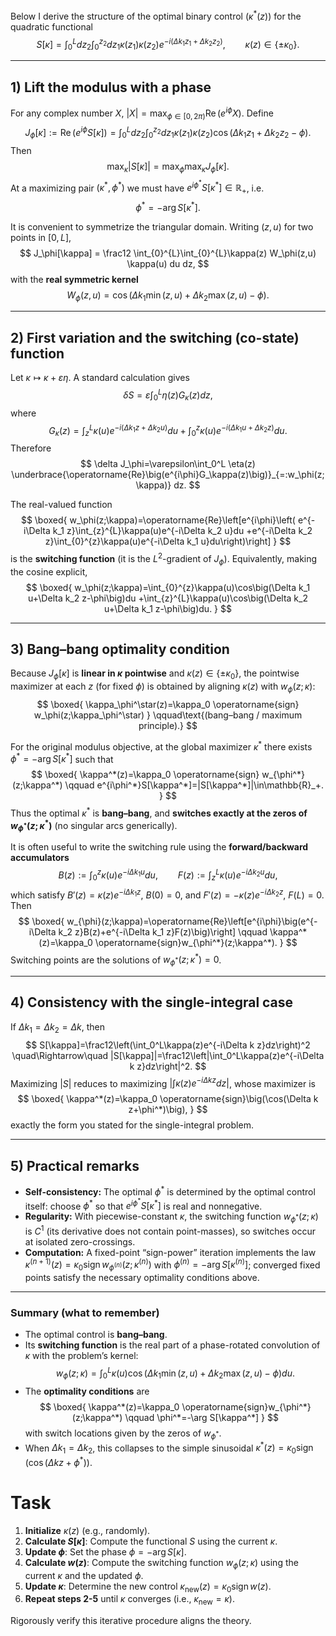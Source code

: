 Below I derive the structure of the optimal binary control ($\kappa^*(z)$) for the quadratic functional
$$
S[\kappa]=\int_{0}^{L}dz_2\int_{0}^{z_2}dz_1 \kappa(z_1)\kappa(z_2) e^{-i(\Delta k_1 z_1+\Delta k_2 z_2)},\qquad \kappa(z)\in\{\pm \kappa_0\}.
$$

---

## 1) Lift the modulus with a phase

For any complex number $X$, $|X|=\max_{\phi\in[0,2\pi)} \operatorname{Re}(e^{i\phi}X)$.
Define
$$
J_\phi[\kappa] := \operatorname{Re}\left(e^{i\phi} S[\kappa]\right) = \int_{0}^{L}dz_2\int_{0}^{z_2}dz_1 \kappa(z_1)\kappa(z_2) \cos\big(\Delta k_1 z_1+\Delta k_2 z_2-\phi\big).
$$
Then
$$
\max_{\kappa} |S[\kappa]| = \max_{\phi} \max_{\kappa} J_\phi[\kappa].
$$
At a maximizing pair $(\kappa^*,\phi^*)$ we must have $e^{i\phi^*}S[\kappa^*]\in\mathbb{R}_+$, i.e.
$$
\phi^*= -\arg S[\kappa^*].
$$

It is convenient to symmetrize the triangular domain. Writing $(z,u)$ for two points in $[0,L]$,
$$
J_\phi[\kappa] = \frac12 \int_{0}^{L}\int_{0}^{L}\kappa(z) W_\phi(z,u) \kappa(u) du dz,
$$
with the **real symmetric kernel**
$$
W_\phi(z,u)=\cos\Big(\Delta k_1\min(z,u)+\Delta k_2\max(z,u)-\phi\Big).
$$

---

## 2) First variation and the switching (co-state) function

Let $\kappa\mapsto\kappa+\varepsilon\eta$. A standard calculation gives
$$
\delta S=\varepsilon\int_0^L \eta(z) G_\kappa(z) dz,
$$
where
$$
G_\kappa(z) = \int_{z}^{L}\kappa(u)e^{-i(\Delta k_1 z+\Delta k_2 u)}du + \int_{0}^{z}\kappa(u)e^{-i(\Delta k_1 u+\Delta k_2 z)}du.
$$
Therefore
$$
\delta J_\phi=\varepsilon\int_0^L \eta(z) \underbrace{\operatorname{Re}\big(e^{i\phi}G_\kappa(z)\big)}_{=:w_\phi(z;\kappa)} dz.
$$

The real-valued function
$$
\boxed{ w_\phi(z;\kappa)=\operatorname{Re}\left[e^{i\phi}\left( e^{-i\Delta k_1 z}\int_{z}^{L}\kappa(u)e^{-i\Delta k_2 u}du +e^{-i\Delta k_2 z}\int_{0}^{z}\kappa(u)e^{-i\Delta k_1 u}du\right)\right] }
$$
is the **switching function** (it is the $L^2$-gradient of $J_\phi$).
Equivalently, making the cosine explicit,
$$
\boxed{ w_\phi(z;\kappa)=\int_{0}^{z}\kappa(u)\cos\big(\Delta k_1 u+\Delta k_2 z-\phi\big)du +\int_{z}^{L}\kappa(u)\cos\big(\Delta k_2 u+\Delta k_1 z-\phi\big)du. }
$$

---

## 3) Bang–bang optimality condition

Because $J_\phi[\kappa]$ is **linear in $\kappa$ pointwise** and $\kappa(z)\in\{\pm\kappa_0\}$, the pointwise maximizer at each $z$ (for fixed $\phi$) is obtained by aligning $\kappa(z)$ with $w_\phi(z;\kappa)$:
$$
\boxed{ \kappa_\phi^\star(z)=\kappa_0 \operatorname{sign} w_\phi(z;\kappa_\phi^\star) }
\qquad\text{(bang–bang / maximum principle).}
$$

For the original modulus objective, at the global maximizer $\kappa^*$ there exists $\phi^*=-\arg S[\kappa^*]$ such that
$$
\boxed{ \kappa^*(z)=\kappa_0 \operatorname{sign} w_{\phi^*}(z;\kappa^*) \qquad e^{i\phi^*}S[\kappa^*]=|S[\kappa^*]|\in\mathbb{R}_+. }
$$
Thus the optimal $\kappa^*$ is **bang–bang**, and **switches exactly at the zeros of $w_{\phi^*}(z;\kappa^*)$** (no singular arcs generically).

It is often useful to write the switching rule using the **forward/backward accumulators**
$$
B(z):=\int_{0}^{z}\kappa(u)e^{-i\Delta k_1 u}du,\qquad
F(z):=\int_{z}^{L}\kappa(u)e^{-i\Delta k_2 u}du,
$$
which satisfy $B'(z)=\kappa(z)e^{-i\Delta k_1 z}$, $B(0)=0$, and $F'(z)=-\kappa(z)e^{-i\Delta k_2 z}$, $F(L)=0$. Then
$$
\boxed{ w_{\phi}(z;\kappa)=\operatorname{Re}\left[e^{i\phi}\big(e^{-i\Delta k_2 z}B(z)+e^{-i\Delta k_1 z}F(z)\big)\right] \qquad \kappa^*(z)=\kappa_0 \operatorname{sign}w_{\phi^*}(z;\kappa^*). }
$$
Switching points are the solutions of $w_{\phi^*}(z;\kappa^*)=0$.

---

## 4) Consistency with the single-integral case

If $\Delta k_1=\Delta k_2=\Delta k$, then
$$
S[\kappa]=\frac12\left(\int_0^L\kappa(z)e^{-i\Delta k z}dz\right)^2 \quad\Rightarrow\quad |S[\kappa]|=\frac12\left|\int_0^L\kappa(z)e^{-i\Delta k z}dz\right|^2.
$$
Maximizing $|S|$ reduces to maximizing $\left|\int \kappa(z)e^{-i\Delta k z}dz\right|$, whose maximizer is
$$
\boxed{ \kappa^*(z)=\kappa_0 \operatorname{sign}\big(\cos(\Delta k z+\phi^*)\big), }
$$
exactly the form you stated for the single-integral problem.

---

## 5) Practical remarks

*   **Self-consistency:** The optimal $\phi^*$ is determined by the optimal control itself: choose $\phi^*$ so that $e^{i\phi^*}S[\kappa^*]$ is real and nonnegative.
*   **Regularity:** With piecewise-constant $\kappa$, the switching function $w_{\phi^*}(z;\kappa)$ is $C^1$ (its derivative does not contain point-masses), so switches occur at isolated zero-crossings.
*   **Computation:** A fixed-point “sign-power” iteration implements the law $\kappa^{(n+1)}(z)=\kappa_0 \operatorname{sign}w_{\phi^{(n)}}(z;\kappa^{(n)})$ with $\phi^{(n)}=-\arg S[\kappa^{(n)}]$; converged fixed points satisfy the necessary optimality conditions above.

---

### Summary (what to remember)

*   The optimal control is **bang–bang**.
*   Its **switching function** is the real part of a phase-rotated convolution of $\kappa$ with the problem’s kernel:
    $$
    w_{\phi}(z;\kappa)=\int_{0}^{L}\kappa(u)\cos\Big(\Delta k_1\min(z,u)+\Delta k_2\max(z,u)-\phi\Big)du.
    $$
*   The **optimality conditions** are
    $$
    \boxed{ \kappa^*(z)=\kappa_0 \operatorname{sign}w_{\phi^*}(z;\kappa^*) \qquad \phi^*=-\arg S[\kappa^*] }
    $$
    with switch locations given by the zeros of $w_{\phi^*}$.
*   When $\Delta k_1=\Delta k_2$, this collapses to the simple sinusoidal
    $\kappa^*(z)=\kappa_0\operatorname{sign}\big(\cos(\Delta k z+\phi^*)\big)$.

# Task
1.  **Initialize** $\kappa(z)$ (e.g., randomly).
2.  **Calculate $S[\kappa]$**: Compute the functional $S$ using the current $\kappa$.
3.  **Update $\phi$**: Set the phase $\phi = -\arg S[\kappa]$.
4.  **Calculate $w(z)$**: Compute the switching function $w_{\phi}(z;\kappa)$ using the current $\kappa$ and the updated $\phi$.
5.  **Update $\kappa$**: Determine the new control $\kappa_{\text{new}}(z) = \kappa_0 \operatorname{sign} w(z)$.
6.  **Repeat steps 2-5** until $\kappa$ converges (i.e., $\kappa_{\text{new}} = \kappa$).

Rigorously verify this iterative procedure aligns the theory.
